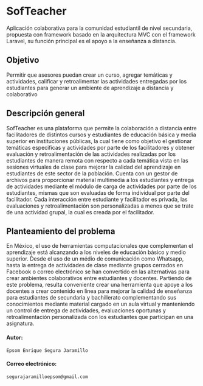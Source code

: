 # SofTeacher

Aplicación colaborativa para la comunidad estudiantil de nivel secundaria, propuesta con framework basado en la arquitectura MVC con el framework Laravel, su función principal es el apoyo a la enseñanza a distancia.

## Objetivo
Permitir que asesores puedan crear un curso, agregar temáticas y actividades, calificar y retroalimentar las actividades entregadas por los estudiantes para generar un ambiente de aprendizaje a distancia y colaborativo

## Descripción general
SofTeacher es una plataforma que permite la colaboración a distancia entre facilitadores de distintos cursos y estudiantes de educación básica y media superior en instituciones públicas, la cual tiene como objetivo el gestionar temáticas especificas y actividades por parte de los facilitadores y obtener evaluación y retroalimentación de las actividades realizadas por los estudiantes de manera remota con respecto a cada temática vista en las sesiones virtuales de clase para mejorar la calidad del aprendizaje en estudiantes de este sector de la población.
Cuenta con un gestor de archivos para proporcionar material multimedia a los estudiantes y entrega de actividades mediante el módulo de carga de actividades por parte de los estudiantes, mismas que son evaluadas de forma individual por parte del facilitador. Cada interacción entre estudiante y facilitador es privada, las evaluaciones y retroalimentación son personalizadas a menos que se trate de una actividad grupal, la cual es creada por el facilitador.

## Planteamiento del problema
En México, el uso de herramientas computacionales que complementan el aprendizaje está alcanzando a los niveles de educación básico y medio superior. Desde el uso de un médio de comunicación como Whatsapp, hasta la entrega de actividades de clase mediante grupos cerrados en Facebook o correo electrónico se han convertido en las alternativas para crear ambientes colaborativos entre estudiantes y docentes.
Partiendo de este problema, resulta conveniente crear una herramienta que apoye a los docentes a crear contenido en linea para mejorar la calidad de enseñanza para estudiantes de secundaria y bachillerato complementando sus conocimientos mediante material cargado en un aula virtual y manteniendo un control de entrega de actividades, evaluaciones oportunas y retroalimentación personalizada con los estudiantes que participan en una asignatura.


#### Autor: 
    Epsom Enrique Segura Jaramillo

#### Correo electrónico:
    segurajaramilloepsom@gmail.com